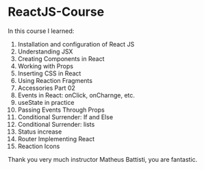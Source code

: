 # ReactJS-Course

In this course I learned:

1) Installation and configuration of React JS
2) Understanding JSX
3) Creating Components in React
4) Working with Props
5) Inserting CSS in React
6) Using Reaction Fragments
7) Accessories Part 02
8) Events in React: onClick, onCharnge, etc.
9) useState in practice
10) Passing Events Through Props
11) Conditional Surrender: If and Else
12) Conditional Surrender: lists
13) Status increase
14) Router Implementing React
15) Reaction Icons

Thank you very much instructor Matheus Battisti, you are fantastic.
